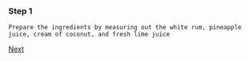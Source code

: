 ### Step 1

```
Prepare the ingredients by measuring out the white rum, pineapple juice, cream of coconut, and fresh lime juice
```
[Next](../step-2/step-2.md)